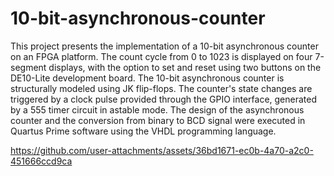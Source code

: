 # 10-bit-asynchronous-counter
This project presents the implementation of a 10-bit asynchronous counter on an FPGA platform. The count cycle from 0 to 1023 is displayed on four 7-segment displays, with the option to set and reset using two buttons on the DE10-Lite development board. The 10-bit asynchronous counter is structurally modeled using JK flip-flops. The counter's state changes are triggered by a clock pulse provided through the GPIO interface, generated by a 555 timer circuit in astable mode. The design of the asynchronous counter and the conversion from binary to BCD signal were executed in Quartus Prime software using the VHDL programming language.


https://github.com/user-attachments/assets/36bd1671-ec0b-4a70-a2c0-451666ccd9ca

